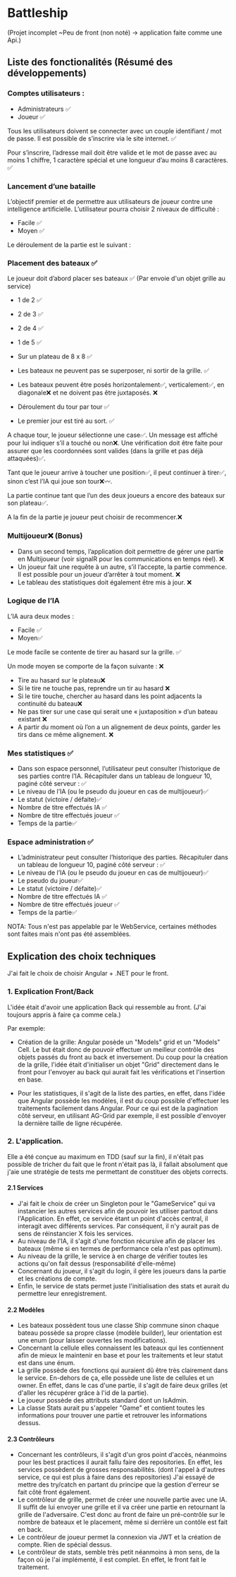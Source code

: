 # Battleship
(Projet incomplet ~Peu de front (non noté) -> application faite comme une Api.)

## Liste des fonctionalités (Résumé des développements)
### Comptes utilisateurs : 
  - Administrateurs ✅
  - Joueur ✅
  
  Tous les utilisateurs doivent se connecter avec un couple identifiant / mot de passe. Il est possible de s’inscrire via le site internet. ✅ 
  
Pour s’inscrire, l’adresse mail doit être valide et le mot de passe avec au moins 1 chiffre, 1 caractère spécial et une longueur d’au moins 8 caractères. ✅

### Lancement d’une bataille 
  L’objectif premier et de permettre aux utilisateurs de joueur contre une intelligence artificielle. L’utilisateur pourra choisir 2 niveaux de difficulté : 
   - Facile ✅
   - Moyen ✅

Le déroulement de la partie est le suivant : 
### Placement des bateaux ✅

  Le joueur doit d’abord placer ses bateaux ✅ (Par envoie d'un objet grille au service)
  - 1 de 2 ✅ 
  - 2 de 3 ✅
  - 2 de 4 ✅
  - 1 de 5 ✅
    
  - Sur un plateau de 8 x 8 ✅
  - Les bateaux ne peuvent pas se superposer, ni sortir de la grille. ✅
  - Les bateaux peuvent être posés horizontalement✅, verticalement✅, en diagonale❌ et ne doivent pas être juxtaposés. ❌
  - Déroulement du tour par tour ✅
  - Le premier jour est tiré au sort. ✅
  
  A chaque tour, le joueur sélectionne une case✅. Un message est affiché pour lui indiquer s’il a touché ou non❌. Une vérification doit être faite pour assurer que les coordonnées sont valides (dans la grille et pas déjà attaquées)✅. 
  
  Tant que le joueur arrive à toucher une position✅, il peut continuer à tirer✅, sinon c’est l’IA qui joue son tour❌〰️. 
  
  La partie continue tant que l’un des deux joueurs a encore des bateaux sur son plateau✅. 
  
  A la fin de la partie je joueur peut choisir de recommencer.❌

### Multijoueur❌ (Bonus)
  - Dans un second temps, l’application doit permettre de gérer une partie en Multijoueur (voir signalR pour les communications en temps réel). ❌
  - Un joueur fait une requête à un autre, s’il l’accepte, la partie commence. Il est possible pour un joueur d’arrêter à tout moment. ❌
  - Le tableau des statistiques doit également être mis à jour. ❌

### Logique de l’IA 
  L’IA aura deux modes :
  - Facile ✅
  - Moyen✅
    
Le mode facile se contente de tirer au hasard sur la grille. ✅

Un mode moyen se comporte de la façon suivante : ❌
  - Tire au hasard sur le plateau❌
  - Si le tire ne touche pas, reprendre un tir au hasard ❌
  - Si le tire touche, chercher au hasard dans les point adjacents la continuité du bateau❌
  - Ne pas tirer sur une case qui serait une « juxtaposition » d’un bateau existant ❌
  - A partir du moment où l’on a un alignement de deux points, garder les tirs dans ce même alignement. ❌
  
 
### Mes statistiques ✅
  - Dans son espace personnel, l’utilisateur peut consulter l’historique de ses parties contre l’IA. Récapituler dans un tableau de longueur 10, paginé côté serveur : ✅
  - Le niveau de l’IA (ou le pseudo du joueur en cas de multijoueur)✅
  - Le statut (victoire / défaite)✅
  - Nombre de titre effectués IA ✅
  - Nombre de titre effectués joueur ✅
  - Temps de la partie✅

### Espace administration ✅
  - L’administrateur peut consulter l’historique des parties. Récapituler dans un tableau de longueur 10, paginé côté serveur : ✅
  - Le niveau de l’IA (ou le pseudo du joueur en cas de multijoueur)✅
  - Le pseudo du joueur✅
  - Le statut (victoire / défaite)✅
  - Nombre de titre effectués IA ✅
  - Nombre de titre effectués joueur ✅
  - Temps de la partie✅
  
NOTA: Tous n'est pas appelable par le WebService, certaines méthodes sont faites mais n'ont pas été assemblées.

## Explication des choix techniques

J'ai fait le choix de choisir Angular + .NET pour le front.

### 1. Explication Front/Back
L'idée était d'avoir une application Back qui ressemble au front. (J'ai toujours appris à faire ça comme cela.)

Par exemple:
- Création de la grille: Angular posède un "Models" grid et un "Models" Cell.
Le but était donc de pouvoir effectuer un meilleur contrôle des objets passés du front au back et inversement.
Du coup pour la création de la grille, l'idée était d'initialiser un objet "Grid" directement dans le front pour l'envoyer au back qui aurait fait les vérifications et l'insertion en base.

- Pour les statistiques, il s'agit de la liste des parties, en effet, dans l'idée que Angular possède les modèles, il est du coup possible d'effectuer les traitements facilement dans Angular.
Pour ce qui est de la pagination côté serveur, en utilisant AG-Grid par exemple, il est possible d'envoyer la dernière taille de ligne récupérée.

### 2. L'application.

Elle a été conçue au maximum en TDD (sauf sur la fin), il n'était pas possible de tricher du fait que le front n'était pas là, il fallait absolument que j'aie une stratégie de tests me permettant de constituer des objets corrects.

#### 2.1 Services

- J'ai fait le choix de créer un Singleton pour le "GameService" qui va instancier les autres services afin de pouvoir les utiliser partout dans l'Application. En effet, ce service étant un point d'accès central, il interagit avec différents services. Par conséquent, il n'y aurait pas de sens de réinstancier X fois les services.
- Au niveau de l'IA, il s'agit d'une fonction récursive afin de placer les bateaux (même si en termes de performance cela n'est pas optimum).
- Au niveau de la grille, le service à en charge de vérifier toutes les actions qu'on fait dessus (responsabilité d'elle-même)
- Concernant du joueur, il s'agit du login, il gère les joueurs dans la partie et les créations de compte.
- Enfin, le service de stats permet juste l'initialisation des stats et aurait du permettre leur enregistrement.

#### 2.2 Modèles

- Les bateaux possèdent tous une classe Ship commune sinon chaque bateau possède sa propre classe (modèle builder), leur orientation est une enum (pour laisser ouvertes les modifications).
- Concernant la cellule elles connaissent les bateaux qui les contiennent afin de mieux le maintenir en base et pour les traitements et leur statut est dans une énum.
- La grille possède des fonctions qui auraient dû être très clairement dans le service. En-dehors de ça, elle possède une liste de cellules et un owner. En effet, dans le cas d'une partie, il s'agit de faire deux grilles (et d'aller les récupérer grâce à l'id de la partie).
- Le joueur possède des attributs standard dont un IsAdmin.
- La classe Stats aurait pu s'appeler "Game" et contient toutes les informations pour trouver une partie et retrouver les informations dessus.

#### 2.3 Contrôleurs

- Concernant les contrôleurs, il s'agit d'un gros point d'accès, néanmoins pour les best practices il aurait fallu faire des repositories. En effet, les services possèdent de grosses responsabilités. (dont l'appel à d'autres service, ce qui est plus à faire dans des repositories)
J'ai essayé de mettre des try/catch en partant du principe que la gestion d'erreur se fait côté front également. 
- Le contrôleur de grille, permet de créer une nouvelle partie avec une IA. Il suffit de lui envoyer une grille et il va créer une partie en retournant la grille de l'adversaire. C'est donc au front de faire un pré-contrôle sur le nombre de bateaux et le placement, même si derrière un contôle est fait en back.
- Le contrôleur de joueur permet la connexion via JWT et la création de compte. Rien de spécial dessus.
- Le contrôleur de stats, semble très petit néanmoins à mon sens, de la façon où je l'ai implémenté, il est complet. En effet, le front fait le traitement.
